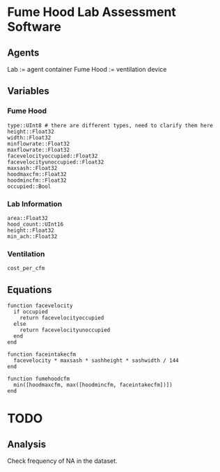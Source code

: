 # Fume Hood Lab Assessment Software

## Agents

Lab := agent container
Fume Hood := ventilation device


## Variables

### Fume Hood

    type::UInt8	# there are different types, need to clarify them here
    height::Float32
    width::Float32
    minflowrate::Float32
    maxflowrate::Float32
    facevelocityoccupied::Float32
    facevelocityunoccupied::Float32
    maxsash::Float32
    hoodmaxcfm::Float32
    hoodmincfm::Float32
    occupied::Bool

### Lab Information

    area::Float32
    hood_count::UInt16
    height::Float32
    min_ach::Float32


### Ventilation

    cost_per_cfm


## Equations

    function facevelocity
      if occupied
        return facevelocityoccupied
      else
        return facevelocityunoccupied
      end
    end

    function faceintakecfm
      facevelocity * maxsash * sashheight * sashwidth / 144
    end

    function fumehoodcfm
      min([hoodmaxcfm, max([hoodmincfm, faceintakecfm])])
    end

# TODO

## Analysis

Check frequency of NA in the dataset.